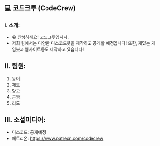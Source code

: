 ## 💻 코드크루 (CodeCrew)
### I. 소개:
- 😀 안녕하세요! 코드크루입니다.
- 저희 팀에서는 다양한 디스코드봇을 제작하고 공개할 예정입니다! 또한, 재밌는 게임봇과 웹사이트등도 제작하고 있습니다!

## II. 팀원:
1. 동이
2. 제토
3. 망고
4. 근짱
5. 리도

## III. 소셜미디어:
- 디스코드: 공개예정
- 패트리온: https://www.patreon.com/codecrew
